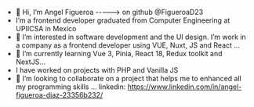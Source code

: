 - 👋 Hi, I’m Angel Figueroa -----> on github @FigueroaD23
- I’m a frontend developer graduated from Computer Engineering at UPIICSA in Mexico
- 👀 I’m interested in software development and the UI design. I’m work in a company as a frontend developer using VUE, Nuxt, JS and React ...
- 🌱 I’m currently learning Vue 3, Pinia, React 18, Redux toolkit and NextJS...
- I have worked on projects with PHP and Vanilla JS
- 💞️ I’m looking to collaborate on a project that helps me to enhanced all my programming skills ...
linkedin: https://www.linkedin.com/in/angel-figueroa-diaz-23356b232/
